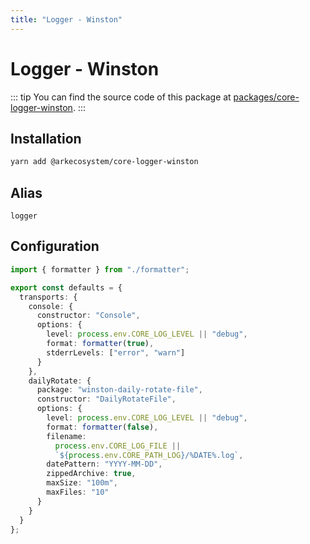 ```yaml
---
title: "Logger - Winston"
---
```


# Logger - Winston

::: tip
You can find the source code of this package at [packages/core-logger-winston](https://github.com/ARKEcosystem/core/tree/develop/packages/core-logger-winston).
:::

## Installation

```bash
yarn add @arkecosystem/core-logger-winston
```

## Alias

`logger`

## Configuration

```ts
import { formatter } from "./formatter";

export const defaults = {
  transports: {
    console: {
      constructor: "Console",
      options: {
        level: process.env.CORE_LOG_LEVEL || "debug",
        format: formatter(true),
        stderrLevels: ["error", "warn"]
      }
    },
    dailyRotate: {
      package: "winston-daily-rotate-file",
      constructor: "DailyRotateFile",
      options: {
        level: process.env.CORE_LOG_LEVEL || "debug",
        format: formatter(false),
        filename:
          process.env.CORE_LOG_FILE ||
          `${process.env.CORE_PATH_LOG}/%DATE%.log`,
        datePattern: "YYYY-MM-DD",
        zippedArchive: true,
        maxSize: "100m",
        maxFiles: "10"
      }
    }
  }
};
```

